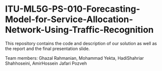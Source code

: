 # ITU-ML5G-PS-010-Forecasting-Model-for-Service-Allocation-Network-Using-Traffic-Recognition
This repository contains the code and description of our solution as well as the report and the final presentation slide.

Team members:
Ghazal Rahmanian,
Mohammad Yekta,
HadiShahriar Shahhoseini,
AmirHossein Jafari Pozveh
